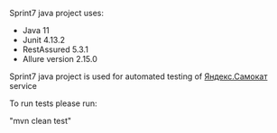 Sprint7 java project uses:
* Java 11
* Junit 4.13.2
* RestAssured 5.3.1
* Allure version 2.15.0

Sprint7 java project is used for automated testing of [Яндекс.Самокат](https://qa-scooter.praktikum-services.ru/) service

To run tests please run:

"mvn clean test"